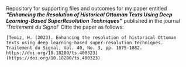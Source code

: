 Repository for supporting files and outcomes for my paper entitled ___"Enhancing the Resolution of Historical Ottoman Texts Using Deep Learning-Based SuperResolution Techniques"___ published in 
the journal *'Traitement du Signal'*
Citte the paper as follows:

    [Temiz, H. (2023). Enhancing the resolution of historical Ottoman texts using deep learning-based super-resolution techniques. Traitement du Signal, Vol. 40, No. 3, pp. 1075-1082. https://doi.org/10.18280/ts.400323](https://doi.org/10.18280/ts.400323)

